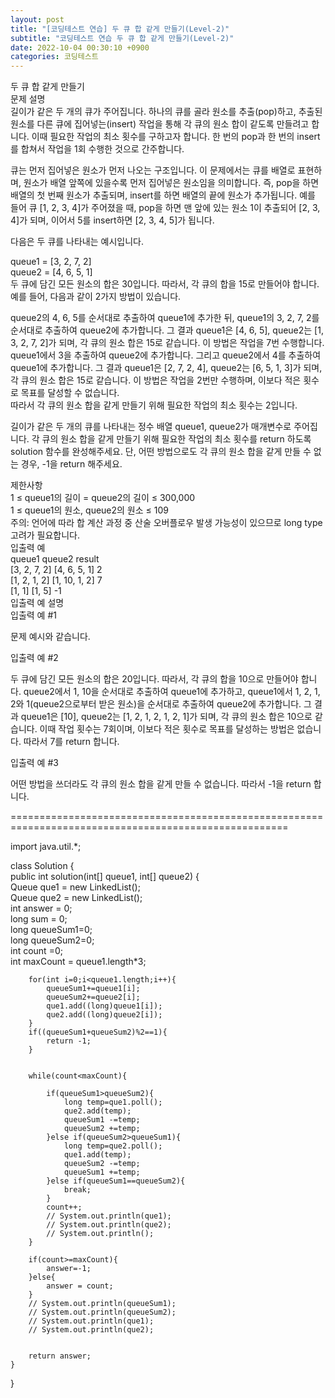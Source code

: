 ```yaml
---  
layout: post  
title: "[코딩테스트 연습] 두 큐 합 같게 만들기(Level-2)"  
subtitle: "코딩테스트 연습 두 큐 합 같게 만들기(Level-2)"  
date: 2022-10-04 00:30:10 +0900  
categories: 코딩테스트  
---  
```

두 큐 합 같게 만들기  
문제 설명  
길이가 같은 두 개의 큐가 주어집니다. 하나의 큐를 골라 원소를 추출(pop)하고, 추출된 원소를 다른 큐에 집어넣는(insert) 작업을 통해 각 큐의 원소 합이 같도록 만들려고 합니다. 이때 필요한 작업의 최소 횟수를 구하고자 합니다. 한 번의 pop과 한 번의 insert를 합쳐서 작업을 1회 수행한 것으로 간주합니다.  
  
큐는 먼저 집어넣은 원소가 먼저 나오는 구조입니다. 이 문제에서는 큐를 배열로 표현하며, 원소가 배열 앞쪽에 있을수록 먼저 집어넣은 원소임을 의미합니다. 즉, pop을 하면 배열의 첫 번째 원소가 추출되며, insert를 하면 배열의 끝에 원소가 추가됩니다. 예를 들어 큐 [1, 2, 3, 4]가 주어졌을 때, pop을 하면 맨 앞에 있는 원소 1이 추출되어 [2, 3, 4]가 되며, 이어서 5를 insert하면 [2, 3, 4, 5]가 됩니다.  
  
다음은 두 큐를 나타내는 예시입니다.  
  
queue1 = [3, 2, 7, 2]  
queue2 = [4, 6, 5, 1]  
두 큐에 담긴 모든 원소의 합은 30입니다. 따라서, 각 큐의 합을 15로 만들어야 합니다. 예를 들어, 다음과 같이 2가지 방법이 있습니다.  
  
queue2의 4, 6, 5를 순서대로 추출하여 queue1에 추가한 뒤, queue1의 3, 2, 7, 2를 순서대로 추출하여 queue2에 추가합니다. 그 결과 queue1은 [4, 6, 5], queue2는 [1, 3, 2, 7, 2]가 되며, 각 큐의 원소 합은 15로 같습니다. 이 방법은 작업을 7번 수행합니다.  
queue1에서 3을 추출하여 queue2에 추가합니다. 그리고 queue2에서 4를 추출하여 queue1에 추가합니다. 그 결과 queue1은 [2, 7, 2, 4], queue2는 [6, 5, 1, 3]가 되며, 각 큐의 원소 합은 15로 같습니다. 이 방법은 작업을 2번만 수행하며, 이보다 적은 횟수로 목표를 달성할 수 없습니다.  
따라서 각 큐의 원소 합을 같게 만들기 위해 필요한 작업의 최소 횟수는 2입니다.  
  
길이가 같은 두 개의 큐를 나타내는 정수 배열 queue1, queue2가 매개변수로 주어집니다. 각 큐의 원소 합을 같게 만들기 위해 필요한 작업의 최소 횟수를 return 하도록 solution 함수를 완성해주세요. 단, 어떤 방법으로도 각 큐의 원소 합을 같게 만들 수 없는 경우, -1을 return 해주세요.  
  
제한사항  
1 ≤ queue1의 길이 = queue2의 길이 ≤ 300,000  
1 ≤ queue1의 원소, queue2의 원소 ≤ 109  
주의: 언어에 따라 합 계산 과정 중 산술 오버플로우 발생 가능성이 있으므로 long type 고려가 필요합니다.  
입출력 예  
queue1	queue2	result  
[3, 2, 7, 2]	[4, 6, 5, 1]	2  
[1, 2, 1, 2]	[1, 10, 1, 2]	7  
[1, 1]	[1, 5]	-1  
입출력 예 설명  
입출력 예 #1  
  
문제 예시와 같습니다.  
  
입출력 예 #2  
  
두 큐에 담긴 모든 원소의 합은 20입니다. 따라서, 각 큐의 합을 10으로 만들어야 합니다. queue2에서 1, 10을 순서대로 추출하여 queue1에 추가하고, queue1에서 1, 2, 1, 2와 1(queue2으로부터 받은 원소)을 순서대로 추출하여 queue2에 추가합니다. 그 결과 queue1은 [10], queue2는 [1, 2, 1, 2, 1, 2, 1]가 되며, 각 큐의 원소 합은 10으로 같습니다. 이때 작업 횟수는 7회이며, 이보다 적은 횟수로 목표를 달성하는 방법은 없습니다. 따라서 7를 return 합니다.  
  
입출력 예 #3  
  
어떤 방법을 쓰더라도 각 큐의 원소 합을 같게 만들 수 없습니다. 따라서 -1을 return 합니다.  
  
======================================================================================================  
  
import java.util.*;  
  
class Solution {  
    public int solution(int[] queue1, int[] queue2) {  
        Queue<Long> que1 = new LinkedList<Long>();  
        Queue<Long> que2 = new LinkedList<Long>();  
        int answer = 0;  
        long sum = 0;  
        long queueSum1=0;  
        long queueSum2=0;  
        int count =0;  
        int maxCount = queue1.length*3;  
          
        for(int i=0;i<queue1.length;i++){  
            queueSum1+=queue1[i];  
            queueSum2+=queue2[i];  
            que1.add((long)queue1[i]);  
            que2.add((long)queue2[i]);  
        }  
        if((queueSum1+queueSum2)%2==1){  
            return -1;  
        }  
          
  
        while(count<maxCount){  
              
            if(queueSum1>queueSum2){  
                long temp=que1.poll();  
                que2.add(temp);  
                queueSum1 -=temp;  
                queueSum2 +=temp;  
            }else if(queueSum2>queueSum1){  
                long temp=que2.poll();  
                que1.add(temp);  
                queueSum2 -=temp;  
                queueSum1 +=temp;  
            }else if(queueSum1==queueSum2){  
                break;  
            }  
            count++;  
            // System.out.println(que1);  
            // System.out.println(que2);  
            // System.out.println();  
        }  
          
        if(count>=maxCount){  
            answer=-1;  
        }else{  
            answer = count;  
        }  
        // System.out.println(queueSum1);  
        // System.out.println(queueSum2);  
        // System.out.println(que1);  
        // System.out.println(que2);  
          
          
        return answer;  
    }  
}  
